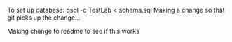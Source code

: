 To set up database:
psql -d TestLab < schema.sql
Making a change so that git picks up the change...


Making change to readme to see if this works